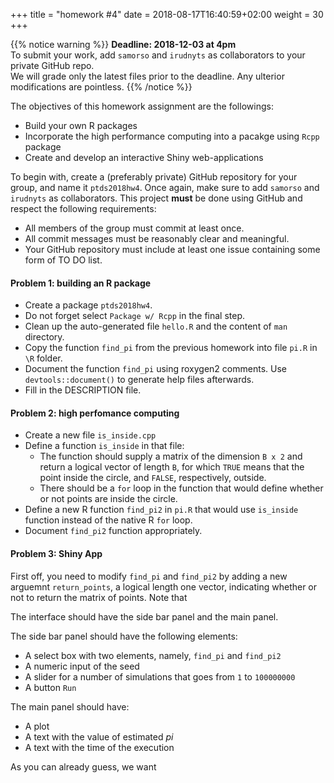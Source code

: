 +++
title = "homework #4"
date =  2018-08-17T16:40:59+02:00
weight = 30
+++

{{% notice warning %}}
**Deadline: 2018-12-03 at 4pm**  
To submit your work, add `samorso` and `irudnyts` as collaborators to your private GitHub repo.  
We will grade only the latest files prior to the deadline. Any ulterior modifications are pointless. 
{{% /notice %}}

The objectives of this homework assignment are the followings:

- Build your own R packages
- Incorporate the high performance computing into a pacakge using `Rcpp` package
- Create and develop an interactive Shiny web-applications

To begin with, create a (preferably private) GitHub repository for your group, and name it `ptds2018hw4`. Once again, make sure to add `samorso` and `irudnyts` as collaborators. This project **must** be done using GitHub and respect the following requirements:

- All members of the group must commit at least once.  
- All commit messages must be reasonably clear and meaningful.  
- Your GitHub repository must include at least one issue containing some form of TO DO list.

#### Problem 1: building an R package

- Create a package `ptds2018hw4`.
- Do not forget select `Package w/ Rcpp` in the final step.
- Clean up the auto-generated file `hello.R` and the content of `man` directory.
- Copy the function `find_pi` from the previous homework into file `pi.R` in `\R` folder.
- Document the function `find_pi` using roxygen2 comments. Use `devtools::document()` to generate help files afterwards.
- Fill in the DESCRIPTION file.

#### Problem 2: high perfomance computing

- Create a new file `is_inside.cpp`
- Define a function `is_inside` in that file:
    * The function should supply a matrix of the dimension `B x 2` and return a logical vector of length `B`, for which `TRUE` means that the point inside the circle, and `FALSE`, respectively, outside.
    * There should be a `for` loop in the function that would define whether or not points are inside the circle.
- Define a new R function `find_pi2` in `pi.R` that would use `is_inside` function instead of the native R `for` loop.
- Document `find_pi2` function appropriately. 

#### Problem 3: Shiny App

First off, you need to modify `find_pi` and `find_pi2` by adding a new arguemnt `return_points`, a logical length one vector, indicating whether or not to return the matrix of points. Note that 

The interface should have the side bar panel and the main panel. 

The side bar panel should have the following elements:
    
- A select box with two elements, namely, `find_pi` and `find_pi2`
- A numeric input of the seed
- A slider for a number of simulations that goes from `1` to `100000000`
- A button `Run`
    
The main panel should have:

- A plot
- A text with the value of estimated $pi$
- A text with the time of the execution    
    
As you can already guess, we want 
